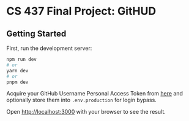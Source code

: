 # CS 437 Final Project: GitHUD
## Getting Started

First, run the development server:

```bash
npm run dev
# or
yarn dev
# or
pnpm dev
```

Acquire your GitHub Username Personal Access Token from [here](https://github.com/settings/tokens/new?description=GitHUD&scopes=repo) and optionally store them into `.env.production` for login bypass.

Open [http://localhost:3000](http://localhost:3000) with your browser to see the result.

